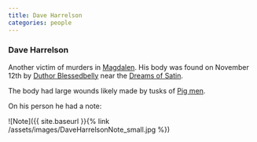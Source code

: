 ```yaml
---
title: Dave Harrelson
categories: people
---
```


### Dave Harrelson

Another victim of murders in [Magdalen](Magdalen). His body was found on November 12th by [Duthor Blessedbelly](DuthorBlessedbelly) near the [Dreams of Satin](DreamsOfSatin).

The body had large wounds likely made by tusks of [Pig men](pigmen).

On his person he had a note: 

![Note]({{ site.baseurl }}{% link /assets/images/DaveHarrelsonNote_small.jpg %})
